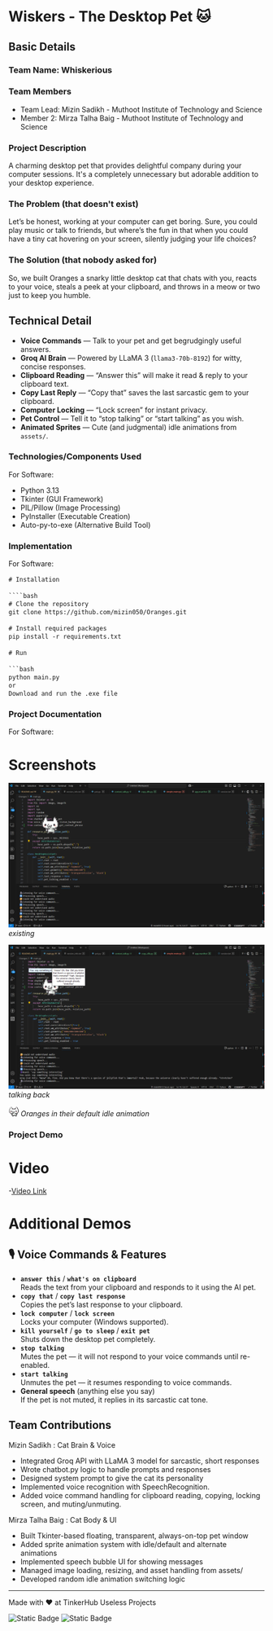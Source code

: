 ﻿# Wiskers - The Desktop Pet 🐱

## Basic Details

### Team Name: Whiskerious

### Team Members
- Team Lead: Mizin Sadikh - Muthoot Institute of Technology and Science
- Member 2: Mirza Talha Baig - Muthoot Institute of Technology and Science


### Project Description

A charming desktop pet that provides delightful company during your computer sessions. It's a completely unnecessary but adorable addition to your desktop experience.

### The Problem (that doesn't exist)

Let’s be honest, working at your computer can get boring. Sure, you could play music or talk to friends, but where’s the fun in that when you could have a tiny cat hovering on your screen, silently judging your life choices?

### The Solution (that nobody asked for)

So, we built Oranges a snarky little desktop cat that chats with you, reacts to your voice, steals a peek at your clipboard, and throws in a meow or two just to keep you humble.


## Technical Detail
- **Voice Commands** — Talk to your pet and get begrudgingly useful answers.
- **Groq AI Brain** — Powered by LLaMA 3 (`llama3-70b-8192`) for witty, concise responses.
- **Clipboard Reading** — “Answer this” will make it read & reply to your clipboard text.
- **Copy Last Reply** — “Copy that” saves the last sarcastic gem to your clipboard.
- **Computer Locking** — “Lock screen” for instant privacy.
- **Pet Control** — Tell it to “stop talking” or “start talking” as you wish.
- **Animated Sprites** — Cute (and judgmental) idle animations from `assets/`.

### Technologies/Components Used

For Software:

- Python 3.13
- Tkinter (GUI Framework)
- PIL/Pillow (Image Processing)
- PyInstaller (Executable Creation)
- Auto-py-to-exe (Alternative Build Tool)

### Implementation

For Software:
```
# Installation

````bash
# Clone the repository
git clone https://github.com/mizin050/Oranges.git

# Install required packages
pip install -r requirements.txt

# Run

```bash
python main.py
or
Download and run the .exe file
```
### Project Documentation

For Software:

# Screenshots

![alive](first.png)
_existing_

![talking](second.png)
_talking back_

![Default Idle](<assets/defaultIdle/frame(1).png>)
_Oranges in their default idle animation_

### Project Demo

# Video

-[Video Link](https://drive.google.com/file/d/1scU8ZiQAsOZyeKiw_YF2UwJlVDt_jl_W/view?usp=sharing)

# Additional Demos

## 🎙️ Voice Commands & Features
- **`answer this`** / **`what's on clipboard`**  
  Reads the text from your clipboard and responds to it using the AI pet.
- **`copy that`** / **`copy last response`**  
  Copies the pet’s last response to your clipboard.
- **`lock computer`** / **`lock screen`**  
  Locks your computer (Windows supported).
- **`kill yourself`** / **`go to sleep`** / **`exit pet`**  
  Shuts down the desktop pet completely.
- **`stop talking`**  
  Mutes the pet — it will not respond to your voice commands until re-enabled.
- **`start talking`**  
  Unmutes the pet — it resumes responding to voice commands.
- **General speech** (anything else you say)  
  If the pet is not muted, it replies in its sarcastic cat tone.


## Team Contributions
Mizin Sadikh : Cat Brain & Voice
- Integrated Groq API with LLaMA 3 model for sarcastic, short responses
- Wrote chatbot.py logic to handle prompts and responses
- Designed system prompt to give the cat its personality
- Implemented voice recognition with SpeechRecognition.
- Added voice command handling for clipboard reading, copying, locking screen, and muting/unmuting.

Mirza Talha Baig : Cat Body & UI
- Built Tkinter-based floating, transparent, always-on-top pet window
- Added sprite animation system with idle/default and alternate animations
- Implemented speech bubble UI for showing messages
- Managed image loading, resizing, and asset handling from assets/
- Developed random idle animation switching logic

---

Made with ❤️ at TinkerHub Useless Projects

![Static Badge](https://img.shields.io/badge/TinkerHub-24?color=%23000000&link=https%3A%2F%2Fwww.tinkerhub.org%2F)
![Static Badge](https://img.shields.io/badge/UselessProjects--25-25?link=https%3A%2F%2Fwww.tinkerhub.org%2Fevents%2FQ2Q1TQKX6Q%2FUseless%2520Projects)
````






